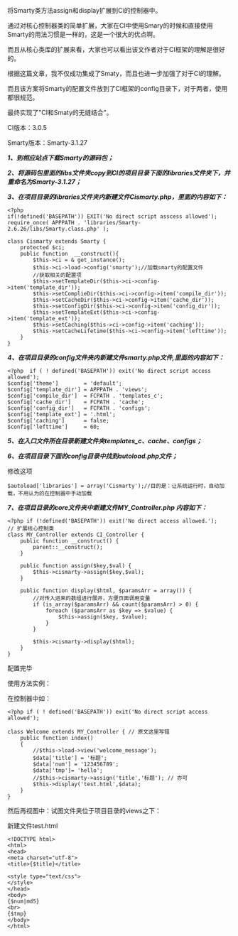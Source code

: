 将Smarty类方法assign和display扩展到Ci的控制器中。

通过对核心控制器类的简单扩展，大家在CI中使用Smary的时候和直接使用Smarty的用法习惯是一样的，这是一个很大的优点啊。

而且从核心类库的扩展来看，大家也可以看出该文作者对于CI框架的理解是很好的。

根据这篇文章，我不仅成功集成了Smaty，而且也进一步加强了对于CI的理解。  
  
而且该方案将Smarty的配置文件放到了CI框架的config目录下，对于两者，使用都很规范。

最终实现了"CI和Smaty的无缝结合"。    
  
CI版本：3.0.5

Smarty版本：Smarty-3.1.27

***1、到相应站点下载Smarty的源码包；***

***2、将源码包里面的libs文件夹copy到CI的项目目录下面的libraries文件夹下，并重命名为Smarty-3.1.27；***

***3、在项目目录的libraries文件夹内新建文件Cismarty.php，里面的内容如下：***

```
<?php   
if(!defined('BASEPATH')) EXIT('No direct script asscess allowed');   
require_once( APPPATH . 'libraries/Smarty-2.6.26/libs/Smarty.class.php' );   
  
class Cismarty extends Smarty {   
    protected $ci;   
    public function  __construct(){   
        $this->ci = & get_instance();   
        $this->ci->load->config('smarty');//加载smarty的配置文件   
        //获取相关的配置项   
        $this->setTemplateDir($this->ci->config->item('template_dir'));   
        $this->setComplieDir($this->ci->config->item('compile_dir'));   
        $this->setCacheDir($this->ci->config->item('cache_dir'));   
        $this->setConfigDir($this->ci->config->item('config_dir'));   
        $this->setTemplateExt($this->ci->config->item('template_ext'));   
        $this->setCaching($this->ci->config->item('caching'));   
        $this->setCacheLifetime($this->ci->config->item('lefttime'));   
    }   
}   
```

***4、在项目目录的config文件夹内新建文件smarty.php文件,里面的内容如下：***

```
<?php  if ( ! defined('BASEPATH')) exit('No direct script access allowed');   
$config['theme']        = 'default';   
$config['template_dir'] = APPPATH . 'views';   
$config['compile_dir']  = FCPATH . 'templates_c';   
$config['cache_dir']    = FCPATH . 'cache';   
$config['config_dir']   = FCPATH . 'configs';   
$config['template_ext'] = '.html';   
$config['caching']      = false;   
$config['lefttime']     = 60;   
```
  
***5、在入口文件所在目录新建文件夹templates_c、cache、configs；***

***6、在项目目录下面的config目录中找到autoload.php文件；***

修改这项   

```
$autoload['libraries'] = array('Cismarty');//目的是：让系统运行时，自动加载，不用认为的在控制器中手动加载   
```

***7、在项目目录的core文件夹中新建文件MY_Controller.php 内容如下：***

```
<?php if (!defined('BASEPATH')) exit('No direct access allowed.');   
// 扩展核心控制类
class MY_Controller extends CI_Controller {
    public function __construct() {   
        parent::__construct();   
    }   
  
    public function assign($key,$val) {   
        $this->cismarty->assign($key,$val);   
    }   
  
    public function display($html, $paramsArr = array()) {
		//对传入进来的数组进行展开，方便页面调用变量
        if (is_array($paramsArr) && count($paramsArr) > 0) {
            foreach ($paramsArr as $key => $value) {
                $this->assign($key, $value);
            }
        }

        $this->cismarty->display($html);
    }
}
```
 
配置完毕   

使用方法实例：   

在控制器中如：   

```
<?php if ( ! defined('BASEPATH')) exit('No direct script access allowed');   
  
class Welcome extends MY_Controller { // 原文这里写错   
    public function index()   
    {   
        //$this->load->view('welcome_message');   
        $data['title'] = '标题';   
        $data['num'] = '123456789';
		$data['tmp']= 'hello';
        //$this->cismarty->assign('title','标题'); // 亦可     
        $this->display('test.html',$data);   
    }   
}
```

然后再视图中：试图文件夹位于项目目录的views之下：

新建文件test.html   

```
<!DOCTYPE html>   
<html>   
<head>   
<meta charset="utf-8">   
<title>{$title}</title>
  
<style type="text/css">   
</style>   
</head>   
<body>   
{$num|md5}
<br>   
{$tmp}   
</body>   
</html>
```
 